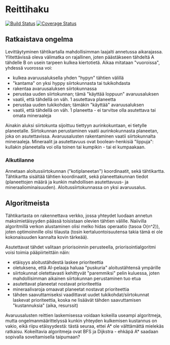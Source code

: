 # Reittihaku

[![Build Status](https://travis-ci.org/jakaarl/2015-periodi-3.svg?branch=master)](https://travis-ci.org/jakaarl/2015-periodi-3) [![Coverage Status](https://coveralls.io/repos/jakaarl/2015-periodi-3/badge.svg)](https://coveralls.io/r/jakaarl/2015-periodi-3)

## Ratkaistava ongelma

Levittäytyminen tähtikartalla mahdollisimman laajalti annetussa aikarajassa. Ylitettävissä oleva välimatka on rajallinen, joten päästäkseen tähdeltä A tähdelle B on usein tarpeen kulkea kiertotietä. Aikaa mitataan "vuoroissa", yhdessä vuorossa voi:
- kulkea avaruusaluksella yhden "hypyn" tähtien välillä
 - "kantama" on yksi hyppy siirtokunnasta tai tukikohdasta
- rakentaa avaruusaluksen siirtokunnassa
- perustaa uuden siirtokunnan; tämä "käyttää loppuun" avaruusaluksen
 - vaatii, että tähdellä on väh. 1 asutettava planeetta
- perustaa uuden tukikohdan; tämäkin "käyttää" avaruusaluksen
 - vaatii, että tähdellä on väh. 1 planeetta - ei tarvitse olla asutettava tai omata mineraaleja

Ainakin aluksi siirtokunta sijoittuu tiettyyn aurinkokuntaan, ei tietylle planeetalle. Siirtokunnan perustaminen vaatii aurinkokunnasta planeetan, joka on asutettavissa. Avaruusalusten rakentaminen vaatii siirtokunnalta mineraaleja. Mineraalit ja asutettavuus ovat boolean-henkisiä "lippuja": kullakin planeetalla voi olla toinen tai kumpikin - tai ei kumpaakaan.

### Alkutilanne

Annetaan aloitussiirtokunnan ("kotiplaneetan") koordinaatit, sekä tähtikartta. Tähtikartta sisältää tähtien koordinaatit, sekä planeettakunnan tiedot (planeettojen määrä ja kunkin mahdollisen asutettavuus- ja mineraaliominaisuuden). Aloitussiirtokunnassa on yksi avaruusalus.

## Algoritmeista

Tähtikartasta on rakennettava verkko, jossa yhteydet luodaan annetun maksimietäisyyden päässä toisistaan olevien tähtien välille. Naiivilla algoritmillä verkon alustaminen olisi melko hidas operaatio (tasoa O(n^2)), joten optimoinnille olisi tilausta (tosin kertaluontoisuutensa takia tämä ei ole kokonaisuuden kannalta kovin tärkeää).

Asutettavat tähdet valitaan priorisoinnin perusteella, priorisointialgoritmi voisi toimia pääpiirteittäin näin:
- etäisyys aloitustähdestä laskee prioriteettia
 - oletuksena, että AI-pelaaja haluaa "puskuria" aloitustähtensä ympärille
 - siirtokunnat oletettavasti kehittyvät "paremmiksi" pelin kuluessa, joten mahdollisimman aikainen siirtokunnan perustaminen tuo etua
- asutettavat planeetat nostavat prioriteettia
- mineraalivaroja omaavat planeetat nostavat prioriteettia
- tähden saavuttamiseksi vaadittavat uudet tukikohdat/siirtokunnat laskevat prioriteettia, koska ne lisäävät tähden saavuttamisen "kustannuksia" (aika, resurssit)

Avaruusalusten reittien laskemisessa voidaan kokeilla useampi algoritmeja, mutta ongelmanmäärittelyssä kunkin yhteyden kulkemisen kustannus on vakio, eikä riipu etäisyydestä: tästä seuraa, ettei A\* ole välttämättä mielekäs ratkaisu. Kokeiltavia algoritmeja ovat BFS ja Dijkstra - ehkäpä A\* saadaan sopivalla soveltamisella taipumaan?

